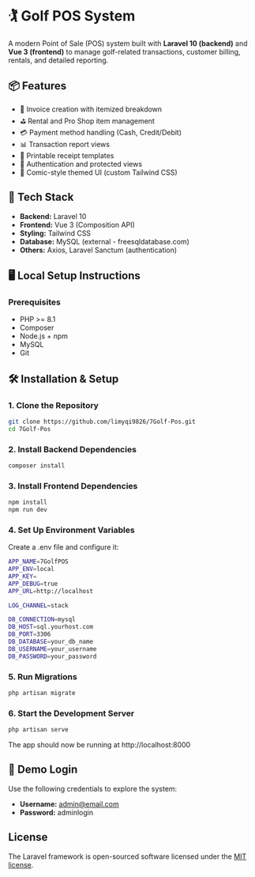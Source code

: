 # 🏌️ Golf POS System

A modern Point of Sale (POS) system built with **Laravel 10 (backend)** and **Vue 3 (frontend)** to manage golf-related transactions, customer billing, rentals, and detailed reporting.



## 📦 Features

- 🧾 Invoice creation with itemized breakdown
- ⛳ Rental and Pro Shop item management
- 💳 Payment method handling (Cash, Credit/Debit)
- 📊 Transaction report views
- 🧾 Printable receipt templates
- 🔐 Authentication and protected views
- 🎨 Comic-style themed UI (custom Tailwind CSS)



## 🔧 Tech Stack

- **Backend:** Laravel 10
- **Frontend:** Vue 3 (Composition API)
- **Styling:** Tailwind CSS
- **Database:** MySQL (external - freesqldatabase.com)
- **Others:** Axios, Laravel Sanctum (authentication)



## 🖥️ Local Setup Instructions

### Prerequisites

- PHP >= 8.1
- Composer
- Node.js + npm
- MySQL
- Git



## 🛠️ Installation & Setup

### 1. Clone the Repository

```bash
git clone https://github.com/limyqi9826/7Golf-Pos.git
cd 7Golf-Pos
```

### 2. Install Backend Dependencies

```bash
composer install
```

### 3. Install Frontend Dependencies

```bash
npm install
npm run dev
```

### 4. Set Up Environment Variables

Create a .env file and configure it:

```bash
APP_NAME=7GolfPOS
APP_ENV=local
APP_KEY=
APP_DEBUG=true
APP_URL=http://localhost

LOG_CHANNEL=stack

DB_CONNECTION=mysql
DB_HOST=sql.yourhost.com
DB_PORT=3306
DB_DATABASE=your_db_name
DB_USERNAME=your_username
DB_PASSWORD=your_password
```

### 5. Run Migrations

```bash
php artisan migrate
```

### 6. Start the Development Server
```bash
php artisan serve
```
The app should now be running at http://localhost:8000


## 🧪 Demo Login

Use the following credentials to explore the system:

- **Username:** admin@email.com  
- **Password:** adminlogin

## License

The Laravel framework is open-sourced software licensed under the [MIT license](https://opensource.org/licenses/MIT).
